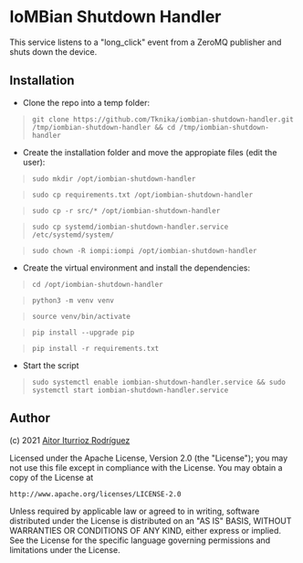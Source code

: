 # IoMBian Shutdown Handler

This service listens to a "long_click" event from a ZeroMQ publisher and shuts down the device.

## Installation

- Clone the repo into a temp folder:

> ```git clone https://github.com/Tknika/iombian-shutdown-handler.git /tmp/iombian-shutdown-handler && cd /tmp/iombian-shutdown-handler```

- Create the installation folder and move the appropiate files (edit the user):

> ```sudo mkdir /opt/iombian-shutdown-handler```

> ```sudo cp requirements.txt /opt/iombian-shutdown-handler```

> ```sudo cp -r src/* /opt/iombian-shutdown-handler```

> ```sudo cp systemd/iombian-shutdown-handler.service /etc/systemd/system/```

> ```sudo chown -R iompi:iompi /opt/iombian-shutdown-handler```

- Create the virtual environment and install the dependencies:

> ```cd /opt/iombian-shutdown-handler```

> ```python3 -m venv venv```

> ```source venv/bin/activate```

> ```pip install --upgrade pip```

> ```pip install -r requirements.txt```

- Start the script

> ```sudo systemctl enable iombian-shutdown-handler.service && sudo systemctl start iombian-shutdown-handler.service```

## Author

(c) 2021 [Aitor Iturrioz Rodríguez](https://github.com/bodiroga)

Licensed under the Apache License, Version 2.0 (the "License");
you may not use this file except in compliance with the License.
You may obtain a copy of the License at

    http://www.apache.org/licenses/LICENSE-2.0

Unless required by applicable law or agreed to in writing, software
distributed under the License is distributed on an "AS IS" BASIS,
WITHOUT WARRANTIES OR CONDITIONS OF ANY KIND, either express or implied.
See the License for the specific language governing permissions and
limitations under the License.